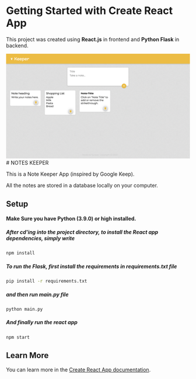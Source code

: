 # Getting Started with Create React App

This project was created using <b>React.js</b> in frontend and <b>Python Flask</b> in backend.



<img src="https://github.com/SuneelKM/Note-keeper-React-Flask/blob/master/screenshot/image.png">
# NOTES KEEPER


This is a Note Keeper App (inspired by Google Keep).
<p>All the notes are stored in a database locally on your computer.</p>



## Setup
  #### Make Sure you have Python (3.9.0) or high  installed. 
  ##### After cd'ing into the project directory, to install the React app dependencies, simply write
```bash
npm install
```

##### To run the Flask, first install the requirements in requirements.txt file
```bash
pip install -r requirements.txt
```

##### and then run main.py file
```bash
python main.py
```

  ##### And finally run the react app
```bash
npm start
```

## Learn More

You can learn more in the [Create React App documentation](https://create-react-app.dev/docs/getting-started/).
